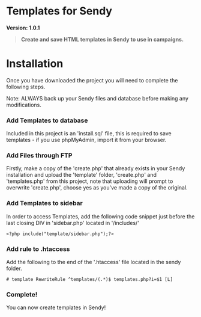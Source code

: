Templates for Sendy
===========

**Version: 1.0.1**

> **Create and save HTML templates in Sendy to use in campaigns.**

Installation
=====

Once you have downloaded the project you will need to complete the following steps.

Note: ALWAYS back up your Sendy files and database before making any modifications.

### Add Templates to database

Included in this project is an 'install.sql' file, this is required to save templates - if you use phpMyAdmin, import it from your browser.

### Add Files through FTP

Firstly, make a copy of the 'create.php' that already exists in your Sendy installation and upload the 'template' folder, 'create.php' and 'templates.php' from this project, note that uploading will prompt to overwrite 'create.php', choose yes as you've made a copy of the original.

### Add Templates to sidebar

In order to access Templates, add the following code snippet just before the last closing DIV in 'sidebar.php' located in '/includes/'

`<?php include("template/sidebar.php");?>`

### Add rule to .htaccess

Add the following to the end of the '.htaccess' file located in the sendy folder.

`# template
RewriteRule ^templates/(.*)$ templates.php?i=$1 [L]`

### Complete! 

You can now create templates in Sendy!
